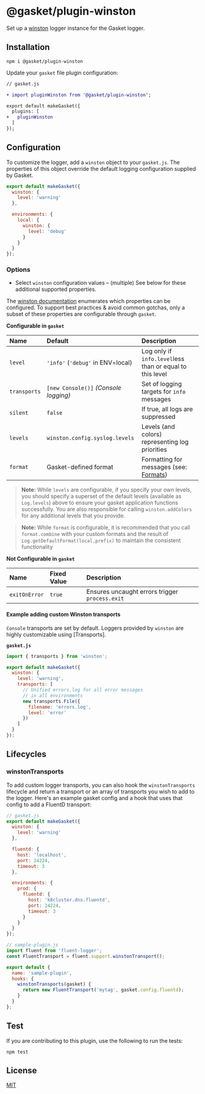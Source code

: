 # @gasket/plugin-winston

Set up a [winston] logger instance for the Gasket logger.

## Installation

```
npm i @gasket/plugin-winston
```

Update your `gasket` file plugin configuration:

```diff
// gasket.js

+ import pluginWinston from '@gasket/plugin-winston';

export default makeGasket({
  plugins: [
+   pluginWinston
  ]
});
```

## Configuration

To customize the logger, add a `winston` object to your `gasket.js`. The properties of this object override the default logging configuration supplied by Gasket.

```js
export default makeGasket({
  winston: {
    level: 'warning'
  },

  environments: {
    local: {
      winston: {
        level: 'debug'
      }
    }
  }
});
```

### Options

- Select `winston` configuration values – (multiple) See below for these
  additional supported properties.

The [winston documentation] enumerates which properties can be configured. To support best practices & avoid common gotchas, only a subset of these properties are configurable through `gasket`.

**Configurable in `gasket`**

| Name         | Default                               | Description                                              |
|:-------------|:--------------------------------------|:---------------------------------------------------------|
| `level`      | `'info'` (`'debug'` in ENV=local)     | Log only if `info.level`less than or equal to this level |
| `transports` | `[new Console()]` _(Console logging)_ | Set of logging targets for `info` messages               |
| `silent`     | `false`                               | If true, all logs are suppressed                         |
| `levels`     | `winston.config.syslog.levels`        | Levels (and colors) representing log priorities          |
| `format`      | Gasket-defined format                | Formatting for messages (see: [Formats])                 |

> **Note:** While `levels` are configurable, if you specify your own levels,
> you should specify a superset of the default levels (available
> as `Log.levels`) above to ensure your gasket application functions
> successfully. You are also responsible for calling `winston.addColors` for
> any additional levels that you provide.

> **Note:** While `format` is configurable, it is recommended that you call
> `format.combine` with your custom formats and the result of
> `Log.getDefaultFormat(local,prefix)` to maintain the consistent functionality

**Not Configurable in `gasket`**

| Name          | Fixed Value                    | Description                                     |
|:--------------|:-------------------------------|:------------------------------------------------|
| `exitOnError` | `true`                         | Ensures uncaught errors trigger `process.exit`  |

#### Example adding custom Winston transports

`Console` transports are set by default. Loggers provided by `winston` are
highly customizable using [Transports].

**`gasket.js`**

```js
import { transports } from 'winston';

export default makeGasket({
  winston: {
    level: 'warning',
    transports: [
      // Unified errors.log for all error messages
      // in all environments
      new transports.File({
        filename: 'errors.log',
        level: 'error'
      })
    ]
  }
});
```

## Lifecycles

### winstonTransports

To add custom logger transports, you can also hook the `winstonTransports`
lifecycle and return a transport or an array of transports you wish to add to
the logger. Here's an example gasket config and a hook that uses that config to
add a FluentD transport:

```js
// gasket.js
export default makeGasket({
  winston: {
    level: 'warning'
  },

  fluentd: {
    host: 'localhost',
    port: 24224,
    timeout: 3
  },

  environments: {
    prod: {
      fluentd: {
        host: 'k8cluster.dns.fluentd',
        port: 24224,
        timeout: 3
      }
    }
  }
});
```

```js
// sample-plugin.js
import fluent from 'fluent-logger';
const FluentTransport = fluent.support.winstonTransport();

export default {
  name: 'sample-plugin',
  hooks: {
    winstonTransports(gasket) {
      return new FluentTransport('mytag', gasket.config.fluentd);
    }
  }
};
```

## Test

If you are contributing to this plugin, use the following to run the tests:

```shell
npm test
```

## License

[MIT](./LICENSE.md)

<!-- LINKS -->

[winston]: https://github.com/winstonjs/winston
[winston documentation]: https://github.com/winstonjs/winston#creating-your-own-logger
[Formats]: https://github.com/winstonjs/winston#formats
